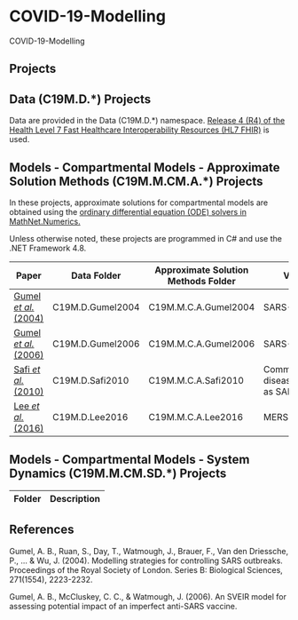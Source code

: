 # COVID-19-Modelling

COVID-19-Modelling

## Projects

## Data (C19M.D.*) Projects

Data are provided in the Data (C19M.D.*) namespace. [Release 4 (R4) of the Health Level 7 Fast Healthcare Interoperability Resources (HL7 FHIR)](http://hl7.org/fhir/R4/index.html) is used.

## Models - Compartmental Models - Approximate Solution Methods (C19M.M.CM.A.*) Projects

In these projects, approximate solutions for compartmental models are obtained using the [ordinary differential equation (ODE) solvers in MathNet.Numerics.](https://numerics.mathdotnet.com/api/MathNet.Numerics.OdeSolvers/) 



Unless otherwise noted, these projects are programmed in C# and use the .NET Framework 4.8.

Paper                                                                                    | Data Folder      | Approximate Solution Methods Folder | Virus
------------ | ------------- | ------------- | ------------- 
[Gumel *et al.* (2004)](https://royalsocietypublishing.org/doi/10.1098/rspb.2004.2800)   | C19M.D.Gumel2004 | C19M.M.C.A.Gumel2004                | SARS-CoV
[Gumel *et al.* (2006)](https://www.aimspress.com/article/10.3934/mbe.2006.3.485)        | C19M.D.Gumel2006 | C19M.M.C.A.Gumel2006                | SARS-CoV
[Safi *et al.* (2010)](http://www.aimsciences.org/article/doi/10.3934/dcdsb.2010.14.209) | C19M.D.Safi2010  | C19M.M.C.A.Safi2010                 | Communicable disease, such as SARS-CoV
[Lee *et al.* (2016)](https://www.ncbi.nlm.nih.gov/pmc/articles/PMC7094115/)             | C19M.D.Lee2016   | C19M.M.C.A.Lee2016                  | MERS-CoV 

## Models - Compartmental Models - System Dynamics (C19M.M.CM.SD.*) Projects
Folder | Description
------------ | ------------

## References

Gumel, A. B., Ruan, S., Day, T., Watmough, J., Brauer, F., Van den Driessche, P., ... & Wu, J. (2004). Modelling strategies for controlling SARS outbreaks. Proceedings of the Royal Society of London. Series B: Biological Sciences, 271(1554), 2223-2232.

Gumel, A. B., McCluskey, C. C., & Watmough, J. (2006). An SVEIR model for assessing potential impact of an imperfect anti-SARS vaccine.